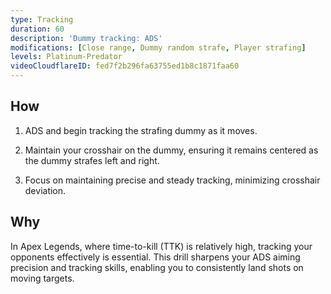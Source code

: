 ```yaml
---
type: Tracking
duration: 60
description: 'Dummy tracking: ADS'
modifications: [Close range, Dummy random strafe, Player strafing]
levels: Platinum-Predator
videoCloudflareID: fed7f2b296fa63755ed1b8c1871faa60
---
```


## How

1. ADS and begin tracking the strafing dummy as it moves.

2. Maintain your crosshair on the dummy, ensuring it remains centered as the dummy strafes left and right.

3. Focus on maintaining precise and steady tracking, minimizing crosshair deviation.

## Why

In Apex Legends, where time-to-kill (TTK) is relatively high, tracking your opponents effectively is essential. This drill sharpens your ADS aiming precision and tracking skills, enabling you to consistently land shots on moving targets.
